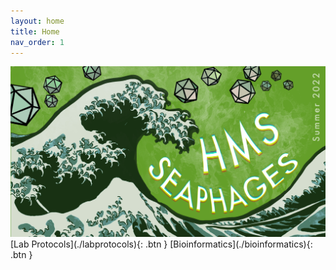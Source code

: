```yaml
---
layout: home
title: Home
nav_order: 1
---
```


<div class="banner-container">
    <div class="banner-img">
        <img src="assets/images/banner.jpeg">
    </div>
</div>

<span class="fs-9">
    [Lab Protocols](./labprotocols){: .btn }
    [Bioinformatics](./bioinformatics){: .btn }
</span>